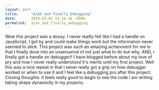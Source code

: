 ```yaml
---
layout: post
title:      "AJAX and Finally Debugging"
date:       2018-03-02 22:16:18 -0500
permalink:  ajax_and_finally_debugging
---
```



Wow this project was a doosy. I never reallly felt like I had a handle on JavaScript, I got by and could make things work but the information never seemed to stick. This project was such an amazing achievment for me in that I finally dove into an unsersannd of not just what to do but why, AND, i finally got a handle on debugger!! I have blogged before about my love of pry and how I never really understood it's merits until my first project. Well this was a nice repeat in that I never really got a grip on how debugger worked or when to use it and I feel like a debugging pro after this project. Closing thoughts: it feels really good to begin to see the code I am writing taking shape dynamiclly in my projects.
